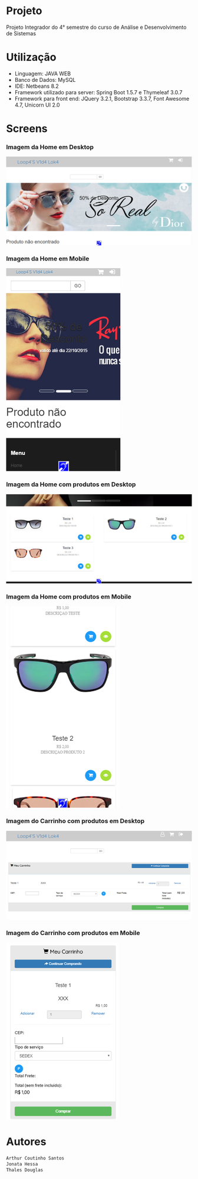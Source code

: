 # Projeto

  Projeto Integrador do 4° semestre do curso de Análise e Desenvolvimento de Sistemas

# Utilização

- Linguagem: JAVA WEB
- Banco de Dados: MySQL
- IDE: Netbeans 8.2
- Framework utilizado para server: Spring Boot 1.5.7 e Thymeleaf 3.0.7
- Framework para front end: JQuery 3.2.1, Bootstrap 3.3.7, Font Awesome 4.7, Unicorn UI 2.0

# Screens

<h3 class="align-center">Imagem da Home em Desktop </h3>
<img src="/ProjetoIntegrador/PI 4/home_desktop.png">
<h3 class="align-center">Imagem da Home em Mobile </h3>
<img src="/ProjetoIntegrador/PI 4/home_mobile.png">
<h3 class="align-center">Imagem da Home com produtos em Desktop </h3>
<img src="/ProjetoIntegrador/PI 4/Nova pasta/produtos_desktop.png">
<h3 class="align-center">Imagem da Home com produtos em Mobile </h3>
<img src="/ProjetoIntegrador/PI 4/Nova pasta/produtos_mobile.png">
<h3 class="align-center">Imagem do Carrinho com produtos em Desktop </h3>
<img src="/ProjetoIntegrador/PI 4/Nova pasta/carrinho_desktop.png">
<h3 class="align-center">Imagem do Carrinho com produtos em Mobile</h3>
<img src="/ProjetoIntegrador/PI 4/Nova pasta/carrinho_mobile.png">

# Autores

```
Arthur Coutinho Santos
Jonata Hessa
Thales Douglas
```

